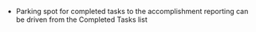- Parking spot for completed tasks to the accomplishment reporting can be driven from the Completed Tasks list
